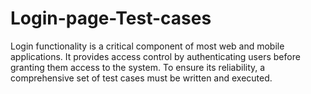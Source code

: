# Login-page-Test-cases
Login functionality is a critical component of most web and mobile applications. It provides access control by authenticating users before granting them access to the system. To ensure its reliability, a comprehensive set of test cases must be written and executed.

